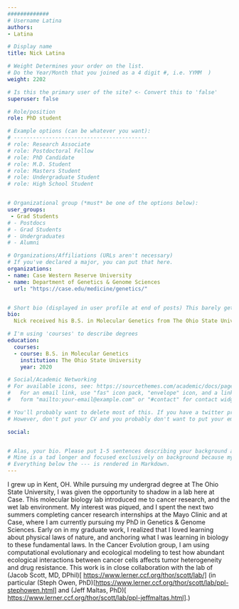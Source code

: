 ```yaml
---
#############
# Username Latina
authors:
- Latina

# Display name
title: Nick Latina

# Weight Determines your order on the list. 
# Do the Year/Month that you joined as a 4 digit #, i.e. YYMM  )
weight: 2202

# Is this the primary user of the site? <- Convert this to 'false'
superuser: false

# Role/position
role: PhD student 

# Example options (can be whatever you want):
# ------------------------------------------
# role: Research Associate
# role: Postdoctoral Fellow
# role: PhD Candidate
# role: M.D. Student
# role: Masters Student
# role: Undergraduate Student
# role: High School Student


# Organizational group (*must* be one of the options below):
user_groups:
 - Grad Students
# - Postdocs
# - Grad Students
# - Undergraduates 
# - Alumni

# Organizations/Affiliations (URLs aren't necessary)
# If you've declared a major, you can put that here. 
organizations:
- name: Case Western Reserve University
- name: Department of Genetics & Genome Sciences
  url: "https://case.edu/medicine/genetics/"


# Short bio (displayed in user profile at end of posts) This barely gets used, so don't bother. 
bio: 
  Nick received his B.S. in Molecular Genetics from The Ohio State University.

# I'm using 'courses' to describe degrees
education:
  courses:
  - course: B.S. in Molecular Genetics
    institution: The Ohio State University
    year: 2020

# Social/Academic Networking
# For available icons, see: https://sourcethemes.com/academic/docs/page-builder/#icons
#   For an email link, use "fas" icon pack, "envelope" icon, and a link in the
#   form "mailto:your-email@example.com" or "#contact" for contact widget.

# You'll probably want to delete most of this. If you have a twitter presence or active linkedin/githup, please add.
# However, don't put your CV and you probably don't want to put your email, unless you're ready for a bit of spam. 

social:


# Alas, your bio. Please put 1-5 sentences describing your background and 1-5 sentences describing your interests.
# Mine is a tad longer and focused exclusively on background because my research interests are elsewhere on the site.
# Everything below the --- is rendered in Markdown. 
---
```


I grew up in Kent, OH. While pursuing my undergrad degree at The Ohio State University, I was given the opportunity to shadow in a lab here at Case. This molecular biology lab introduced me to cancer research, and the wet lab environment. My interest was piqued, and I spent the next two summers completing cancer research internships at the Mayo Clinic and at Case, where I am currently pursuing my PhD in Genetics & Genome Sciences. Early on in my graduate work, I realized that I loved learning about physical laws of nature, and anchoring what I was learning in biology to these fundamental laws. 
In the Cancer Evolution group, I am using computational evolutionary and ecological modeling to test how abundant ecological interactions between cancer cells affects tumor heterogeneity and drug resistance. This work is in close collaboration with the lab of (Jacob Scott, MD, DPhil)[ https://www.lerner.ccf.org/thor/scott/lab/] (in particular (Steph Owen, PhD)[https://www.lerner.ccf.org/thor/scott/lab/ppl-stephowen.html] and (Jeff Maltas, PhD)[ https://www.lerner.ccf.org/thor/scott/lab/ppl-jeffmaltas.html].)